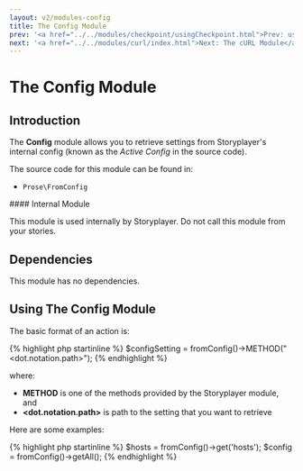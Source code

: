 ```yaml
---
layout: v2/modules-config
title: The Config Module
prev: '<a href="../../modules/checkpoint/usingCheckpoint.html">Prev: usingCheckpoint()</a>'
next: '<a href="../../modules/curl/index.html">Next: The cURL Module</a>'
---
```


# The Config Module

## Introduction

The __Config__ module allows you to retrieve settings from Storyplayer's internal config (known as the _Active Config_ in the source code).

The source code for this module can be found in:

* `Prose\FromConfig`

<div class="callout warning" markdown="1">
#### Internal Module

This module is used internally by Storyplayer. Do not call this module from your stories.
</div>

## Dependencies

This module has no dependencies.

## Using The Config Module

The basic format of an action is:

{% highlight php startinline %}
$configSetting = fromConfig()->METHOD("<dot.notation.path>");
{% endhighlight %}

where:

* __METHOD__ is one of the methods provided by the Storyplayer module, and
* __&lt;dot.notation.path&gt;__ is path to the setting that you want to retrieve

Here are some examples:

{% highlight php startinline %}
$hosts  = fromConfig()->get('hosts');
$config = fromConfig()->getAll();
{% endhighlight %}
